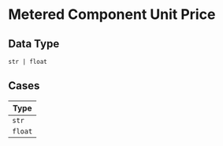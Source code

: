 
# Metered Component Unit Price

## Data Type

`str | float`

## Cases

| Type |
|  --- |
| `str` |
| `float` |

